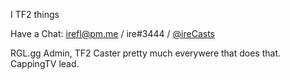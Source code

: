 I TF2 things

Have a Chat: irefl@pm.me / ire#3444 / [@ireCasts](https://twitter.com/irecasts)

RGL.gg Admin, TF2 Caster pretty much everywere that does that. CappingTV lead.
